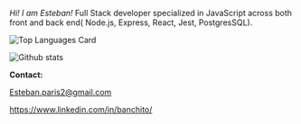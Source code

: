*Hi! I am Esteban!* Full Stack developer specialized in JavaScript across both front and back end( Node.js, Express, React, Jest, PostgresSQL). 

![Top Languages Card](https://github-readme-stats.vercel.app/api/top-langs/?username=shinokada)    

![Github stats](https://github-readme-stats.vercel.app/api?username=banchito&theme=darkt&show_icons=true&count_private=true)



**Contact:**

Esteban.paris2@gmail.com

https://www.linkedin.com/in/banchito/
